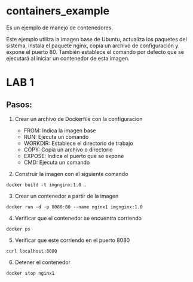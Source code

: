 # containers_example
Es un ejemplo de manejo de contenedores.

Este ejemplo utiliza la imagen base de Ubuntu, actualiza los paquetes del sistema, instala el paquete nginx, copia un archivo de configuración y expone el puerto 80. También establece el comando por defecto que se ejecutará al iniciar un contenedor de esta imagen.

# LAB 1
## Pasos:

1. Crear un archivo de Dockerfile con la configuracion
    - FROM: Indica la imagen base
    - RUN: Ejecuta un comando
    - WORKDIR: Establece el directorio de trabajo
    - COPY: Copia un archivo o directorio
    - EXPOSE: Indica el puerto que se expone
    - CMD: Ejecuta un comando

2. Construir la imagen con el siguiente comando
```
docker build -t imgnginx:1.0 .
```

3. Crear un contenedor a partir de la imagen
```
docker run -d -p 8080:80 --name nginx1 imgnginx:1.0
```

4. Verificar que el contenedor se encuentra corriendo
```
docker ps
```

5. Verificar que este corriendo en el puerto 8080
```
curl localhost:8080
```

6. Detener el contenedor
```
docker stop nginx1
```